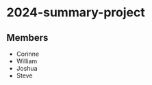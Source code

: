 # 2024-summary-project

## Members

- Corinne
- William
- Joshua
- Steve

<Description of your project>
